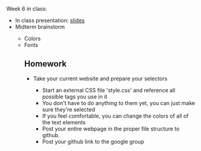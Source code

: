 Week 6 in class:
<ul>
<li>In class presentation: <a href="https://docs.google.com/presentation/d/1JAiQWywgWJnErEkruYAeAOB99u_C5CeBJfO92LDR58A/edit#slide=id.g16d75d52c1_0_0">slides</a></li>
<li>Midterm brainstorm</li>
<ul>
<li>Colors</li>
<li>Fonts</li>

<h2>Homework</h2>
<ul>
<li>Take your current website and prepare your selectors</li>
<ul>
<li>Start an external CSS file 'style.css' and reference all possible tags you use in it</li>
<li>You don't have to do anything to them yet, you can just make sure they're selected</li>
<li>If you feel comfortable, you can change the colors of all of the text elements</li>
<li>Post your entire webpage in the proper file structure to github. </li>
<li>Post your github link to the google group</li>
</ul>
</ul>
